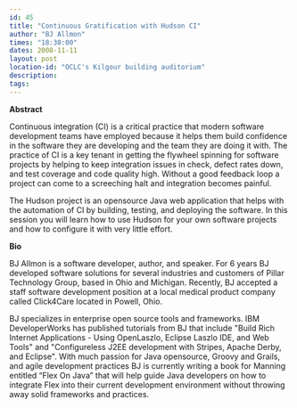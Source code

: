 ```yaml
---
id: 45
title: "Continuous Gratification with Hudson CI"
author: "BJ Allmon"
times: "18:30:00"
dates: 2008-11-11
layout: post
location-id: "OCLC's Kilgour building auditorium"  
description: 
tags: 
---
```

 **Abstract**

Continuous integration (CI) is a critical practice that modern software development teams have employed because it helps them build confidence in the software they are developing and the team they are doing it with. The practice of CI is a key tenant in getting the flywheel spinning for software projects by helping to keep integration issues in check, defect rates down, and test coverage and code quality high. Without a good feedback loop a project can come to a screeching halt and integration becomes painful.   
  
The Hudson project is an opensource Java web application that helps with the automation of CI by building, testing, and deploying the software. In this session you will learn how to use Hudson for your own software projects and how to configure it with very little effort.

**Bio**

BJ Allmon is a software developer, author, and speaker. For 6 years BJ developed software solutions for several industries and customers of Pillar Technology Group, based in Ohio and Michigan. Recently, BJ accepted a staff software development position at a local medical product company called Click4Care located in Powell, Ohio.  
  
BJ specializes in enterprise open source tools and frameworks. IBM DeveloperWorks has published tutorials from BJ that include "Build Rich Internet Applications - Using OpenLaszlo, Eclipse Laszlo IDE, and Web Tools" and "Configureless J2EE development with Stripes, Apache Derby, and Eclipse". With much passion for Java opensource, Groovy and Grails, and agile development practices BJ is currently writing a book for Manning entitled “Flex On Java” that will help guide Java developers on how to integrate Flex into their current development environment without throwing away solid frameworks and practices.

